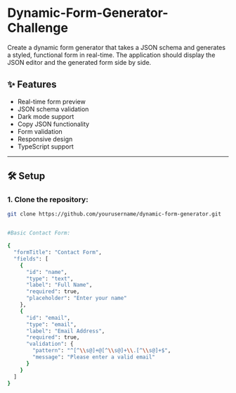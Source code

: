 # Dynamic-Form-Generator-Challenge
Create a dynamic form generator that takes a JSON schema and generates a styled, functional form in real-time. The application should display the JSON editor and the generated form side by side.


## ✨ Features

- Real-time form preview
- JSON schema validation
- Dark mode support
- Copy JSON functionality
- Form validation
- Responsive design
- TypeScript support

---

## 🛠️ Setup

### 1. Clone the repository:
```bash
git clone https://github.com/yourusername/dynamic-form-generator.git


#Basic Contact Form:

{
  "formTitle": "Contact Form",
  "fields": [
    {
      "id": "name",
      "type": "text",
      "label": "Full Name",
      "required": true,
      "placeholder": "Enter your name"
    },
    {
      "id": "email",
      "type": "email",
      "label": "Email Address",
      "required": true,
      "validation": {
        "pattern": "^[^\\s@]+@[^\\s@]+\\.[^\\s@]+$",
        "message": "Please enter a valid email"
      }
    }
  ]
}
